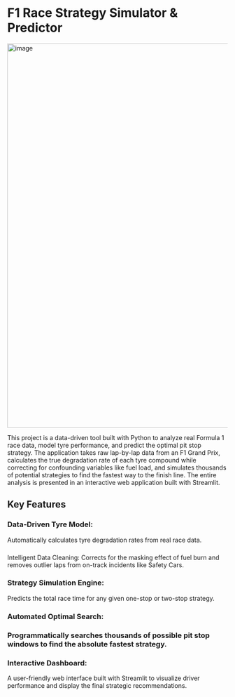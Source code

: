 <h1>F1 Race Strategy Simulator & Predictor</h1>
<img width="1915" height="876" alt="image" src="https://github.com/user-attachments/assets/61744019-85ec-4196-b940-9115b7368cb5" />

This project is a data-driven tool built with Python to analyze real Formula 1 race data, model tyre performance, and predict the optimal pit stop strategy. The application takes raw lap-by-lap data from an F1 Grand Prix, calculates the true degradation rate of each tyre compound while correcting for confounding variables like fuel load, and simulates thousands of potential strategies to find the fastest way to the finish line. The entire analysis is presented in an interactive web application built with Streamlit.

<h2>Key Features</h2>
<h3>Data-Driven Tyre Model: </h3>Automatically calculates tyre degradation rates from real race data.
<h3></h3>Intelligent Data Cleaning: </h3>Corrects for the masking effect of fuel burn and removes outlier laps from on-track incidents like Safety Cars.
<h3>Strategy Simulation Engine: </h3>Predicts the total race time for any given one-stop or two-stop strategy.
<h3>Automated Optimal Search: <h3>Programmatically searches thousands of possible pit stop windows to find the absolute fastest strategy.
<h3>Interactive Dashboard: </h3>A user-friendly web interface built with Streamlit to visualize driver performance and display the final strategic recommendations.
